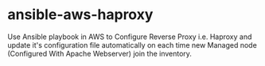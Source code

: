 # ansible-aws-haproxy
Use Ansible playbook in AWS to Configure Reverse Proxy i.e. Haproxy and update it's configuration file automatically on each time new Managed node (Configured With Apache Webserver) join the inventory.
